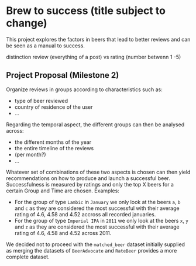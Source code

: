 # Brew to success (title subject to change) 
This project explores the factors in beers that lead to better reviews and can be seen as a manual to success.


distinction review (everything of a post) vs rating (number betwenn 1 -5)

## Project Proposal (Milestone 2)
Organize reviews in groups according to characteristics such as:
- type of beer reviewed
- country of residence of the user
- ...

Regarding the temporal aspect, the different groups can then be analysed across:
- the different months of the year
- the entire timeline of the reviews
- (per month?)
- ...

Whatever set of combinations of these two aspects is chosen can then yield recommendations on how to produce and launch a successful beer. Successfulness is measured by ratings and only the top X beers for a certain Group and Time are chosen.
Examples:
- For the group of type `Lambic` in `January` we only look at the beers `a`, `b` and `c` as they are considered the most successful with their average rating of 4.6, 4.58 and 4.52 accross all recorded januaries.
- For the group of type `Imperial IPA` in `2011` we only look at the beers `x`, `y` and `z` as they are considered the most successful with their average rating of 4.6, 4.58 and 4.52 across 2011.

We decided not to proceed with the `matched_beer` dataset initially supplied as merging the datasets of `BeerAdvocate` and `RateBeer` provides a more complete dataset.
